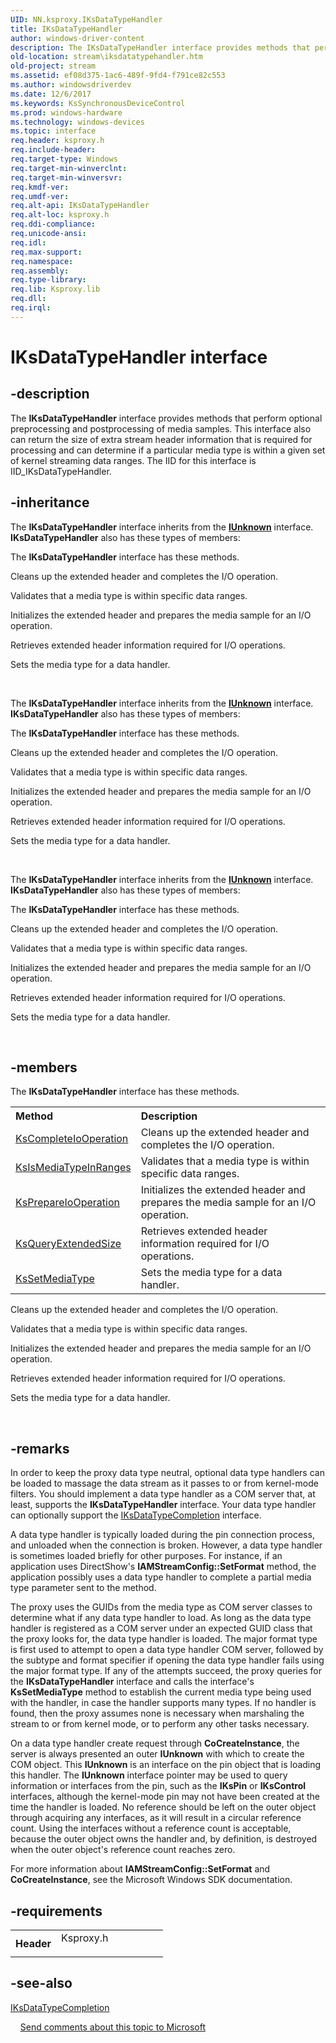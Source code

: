 ```yaml
---
UID: NN.ksproxy.IKsDataTypeHandler
title: IKsDataTypeHandler
author: windows-driver-content
description: The IKsDataTypeHandler interface provides methods that perform optional preprocessing and postprocessing of media samples.
old-location: stream\iksdatatypehandler.htm
old-project: stream
ms.assetid: ef08d375-1ac6-489f-9fd4-f791ce82c553
ms.author: windowsdriverdev
ms.date: 12/6/2017
ms.keywords: KsSynchronousDeviceControl
ms.prod: windows-hardware
ms.technology: windows-devices
ms.topic: interface
req.header: ksproxy.h
req.include-header: 
req.target-type: Windows
req.target-min-winverclnt: 
req.target-min-winversvr: 
req.kmdf-ver: 
req.umdf-ver: 
req.alt-api: IKsDataTypeHandler
req.alt-loc: ksproxy.h
req.ddi-compliance: 
req.unicode-ansi: 
req.idl: 
req.max-support: 
req.namespace: 
req.assembly: 
req.type-library: 
req.lib: Ksproxy.lib
req.dll: 
req.irql: 
---
```


# IKsDataTypeHandler interface



## -description
The <b>IKsDataTypeHandler</b> interface provides methods that perform optional preprocessing and postprocessing of media samples. This interface also can return the size of extra stream header information that is required for processing and can determine if a particular media type is within a given set of kernel streaming data ranges. 
The IID for this interface is IID_IKsDataTypeHandler.


## -inheritance
The <b xmlns:loc="http://microsoft.com/wdcml/l10n">IKsDataTypeHandler</b> interface inherits from the <a href="com.iunknown" xmlns:loc="http://microsoft.com/wdcml/l10n"><b>IUnknown</b></a> interface. <b>IKsDataTypeHandler</b> also has these types of members:

The <b>IKsDataTypeHandler</b> interface has these methods.

Cleans up the extended header and completes the I/O operation.

Validates that a media type is within specific data ranges.

Initializes the extended header and prepares the media sample for an I/O operation.

Retrieves extended header information required for I/O operations.

Sets the media type for a data handler.

 

The <b xmlns:loc="http://microsoft.com/wdcml/l10n">IKsDataTypeHandler</b> interface inherits from the <a href="com.iunknown" xmlns:loc="http://microsoft.com/wdcml/l10n"><b>IUnknown</b></a> interface. <b>IKsDataTypeHandler</b> also has these types of members:

The <b>IKsDataTypeHandler</b> interface has these methods.

Cleans up the extended header and completes the I/O operation.

Validates that a media type is within specific data ranges.

Initializes the extended header and prepares the media sample for an I/O operation.

Retrieves extended header information required for I/O operations.

Sets the media type for a data handler.

 

The <b xmlns:loc="http://microsoft.com/wdcml/l10n">IKsDataTypeHandler</b> interface inherits from the <a href="com.iunknown" xmlns:loc="http://microsoft.com/wdcml/l10n"><b>IUnknown</b></a> interface. <b>IKsDataTypeHandler</b> also has these types of members:

The <b>IKsDataTypeHandler</b> interface has these methods.

Cleans up the extended header and completes the I/O operation.

Validates that a media type is within specific data ranges.

Initializes the extended header and prepares the media sample for an I/O operation.

Retrieves extended header information required for I/O operations.

Sets the media type for a data handler.

 

## -members
The <b>IKsDataTypeHandler</b> interface has these methods.
<table class="members" id="memberListMethods">
<tr>
<th align="left" width="37%">Method</th>
<th align="left" width="63%">Description</th>
</tr>
<tr data="declared;">
<td align="left" width="37%">
<a href="stream.iksdatatypehandler_kscompleteiooperation">KsCompleteIoOperation</a>
</td>
<td align="left" width="63%">
Cleans up the extended header and completes the I/O operation.
</td>
</tr>
<tr data="declared;">
<td align="left" width="37%">
<a href="stream.iksdatatypehandler_ksismediatypeinranges">KsIsMediaTypeInRanges</a>
</td>
<td align="left" width="63%">
Validates that a media type is within specific data ranges.
</td>
</tr>
<tr data="declared;">
<td align="left" width="37%">
<a href="stream.iksdatatypehandler_ksprepareiooperation">KsPrepareIoOperation</a>
</td>
<td align="left" width="63%">
Initializes the extended header and prepares the media sample for an I/O operation.
</td>
</tr>
<tr data="declared;">
<td align="left" width="37%">
<a href="stream.iksdatatypehandler_ksqueryextendedsize">KsQueryExtendedSize</a>
</td>
<td align="left" width="63%">
Retrieves extended header information required for I/O operations.
</td>
</tr>
<tr data="declared;">
<td align="left" width="37%">
<a href="stream.iksdatatypehandler_kssetmediatype">KsSetMediaType</a>
</td>
<td align="left" width="63%">
Sets the media type for a data handler.
</td>
</tr>
</table>Cleans up the extended header and completes the I/O operation.

Validates that a media type is within specific data ranges.

Initializes the extended header and prepares the media sample for an I/O operation.

Retrieves extended header information required for I/O operations.

Sets the media type for a data handler.

 

## -remarks
In order to keep the proxy data type neutral, optional data type handlers can be loaded to massage the data stream as it passes to or from kernel-mode filters. You should implement a data type handler as a COM server that, at least, supports the <b>IKsDataTypeHandler</b> interface. Your data type handler can optionally support the <a href="..\ksproxy\nn-ksproxy-iksdatatypecompletion.md">IKsDataTypeCompletion</a> interface. 

A data type handler is typically loaded during the pin connection process, and unloaded when the connection is broken. However, a data type handler is sometimes loaded briefly for other purposes. For instance, if an application uses DirectShow's <b>IAMStreamConfig::SetFormat</b> method, the application possibly uses a data type handler to complete a partial media type parameter sent to the method. 

The proxy uses the GUIDs from the media type as COM server classes to determine what if any data type handler to load. As long as the data type handler is registered as a COM server under an expected GUID class that the proxy looks for, the data type handler is loaded. The major format type is first used to attempt to open a data type handler COM server, followed by the subtype and format specifier if opening the data type handler fails using the major format type. If any of the attempts succeed, the proxy queries for the <b>IKsDataTypeHandler</b> interface and calls the interface's <b>KsSetMediaType</b> method to establish the current media type being used with the handler, in case the handler supports many types. If no handler is found, then the proxy assumes none is necessary when marshaling the stream to or from kernel mode, or to perform any other tasks necessary.

On a data type handler create request through <b>CoCreateInstance</b>, the server is always presented an outer <b>IUnknown</b> with which to create the COM object. This <b>IUnknown</b> is an interface on the pin object that is loading this handler. The <b>IUnknown</b> interface pointer may be used to query information or interfaces from the pin, such as the <b>IKsPin</b> or <b>IKsControl</b> interfaces, although the kernel-mode pin may not have been created at the time the handler is loaded. No reference should be left on the outer object through acquiring any interfaces, as it will result in a circular reference count. Using the interfaces without a reference count is acceptable, because the outer object owns the handler and, by definition, is destroyed when the outer object's reference count reaches zero.

For more information about <b>IAMStreamConfig::SetFormat</b> and <b>CoCreateInstance</b>, see the Microsoft Windows SDK documentation.

## -requirements
<table>
<tr>
<th width="30%">
Header
</th>
<td width="70%">
<dl>
<dt>Ksproxy.h</dt>
</dl>
</td>
</tr>
</table>

## -see-also
<dl>
<dt>
<a href="..\ksproxy\nn-ksproxy-iksdatatypecompletion.md">IKsDataTypeCompletion</a>
</dt>
</dl>
 
 
<a href="mailto:wsddocfb@microsoft.com?subject=Documentation%20feedback [stream\stream]:%20IKsDataTypeHandler interface%20 RELEASE:%20(12/6/2017)&amp;body=%0A%0APRIVACY STATEMENT%0A%0AWe use your feedback to improve the documentation. We don't use your email address for any other purpose, and we'll remove your email address from our system after the issue that you're reporting is fixed. While we're working to fix this issue, we might send you an email message to ask for more info. Later, we might also send you an email message to let you know that we've addressed your feedback.%0A%0AFor more info about Microsoft's privacy policy, see http://privacy.microsoft.com/en-us/default.aspx." title="Send comments about this topic to Microsoft">Send comments about this topic to Microsoft</a>
